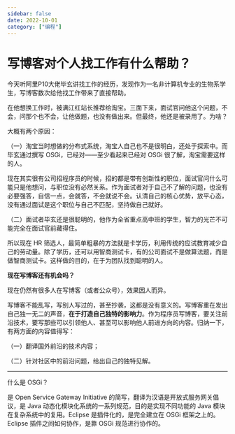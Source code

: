 ```yaml
---
sidebar: false
date: 2022-10-01
category: ["编程"] 
---
```


# 写博客对个人找工作有什么帮助？

今天听阿里P10大佬毕玄讲找工作的经历，发现作为一名非计算机专业的生物系学生，写博客数次给他找工作带来了直接帮助。

在他想换工作时，被满江红站长推荐给淘宝。三面下来，面试官问他这个问题，不会，问那个也不会，让他做题，也没有做出来。但最终，他还是被录用了。为啥？

<!-- more -->

大概有两个原因：

（一）淘宝当时想做的分布式系统，淘宝人自己也不是很明白，还处于探索中。而毕玄通过撰写 OSGi，已经对——至少看起来已经对 OSGi 很了解，淘宝需要这样的人。

现在其实很有公司招程序员的时候，招的都是带有创新性的职位，面试官问什么可能只是他想问，与职位没有必然关系。作为面试者对于自己不了解的问题，也没有必要强答，自信一点，会就答，不会就说不会。认清自己的核心优势，放平心态，没有通过面试是这个职位与自己不匹配，坚持做自己就好。

（二）面试者毕玄还是很聪明的，他作为全省重点高中班的学生，智力的光芒不可能完全在面试官前藏得住。

所以现在 HR 筛选人，最简单粗暴的方法就是卡学历，利用传统的应试教育减少自己的劳动量。除了学历，还可以用智商测试卡，有的公司面试不是做算法题，而是做智商测试卡。这样做的目的，在于为团队找到聪明的人。

**现在写博客还有机会吗？**

现在仍然有很多人在写博客（或者公众号），效果因人而异。

写博客不能乱写，写别人写过的，甚至抄袭，这都是没有意义的。写博客重在发出自己独一无二的声音，**在于打造自己独特的影响力**。作为程序员写博客，要关注前沿技术，要写那些可以引领他人、甚至可以影响他人前进方向的内容。归纳一下，有两方面的内容值得写：

（一）翻译国外前沿的技术内容；

（二）针对社区中的前沿问题，给出自己的独特见解。

---

什么是 OSGi？

是 Open Service Gateway Initiative 的简写，翻译为汉语是开放式服务网关倡议，是 Java 动态化模块化系统的一系列规范，目的是实现不同功能的 Java 模块在复杂系统中的复用。Eclipse 是插件化的，是完全建立在 OSGi 框架之上的。Eclipse 插件之间如何协作，是靠 OSGi 规范进行协作的。
